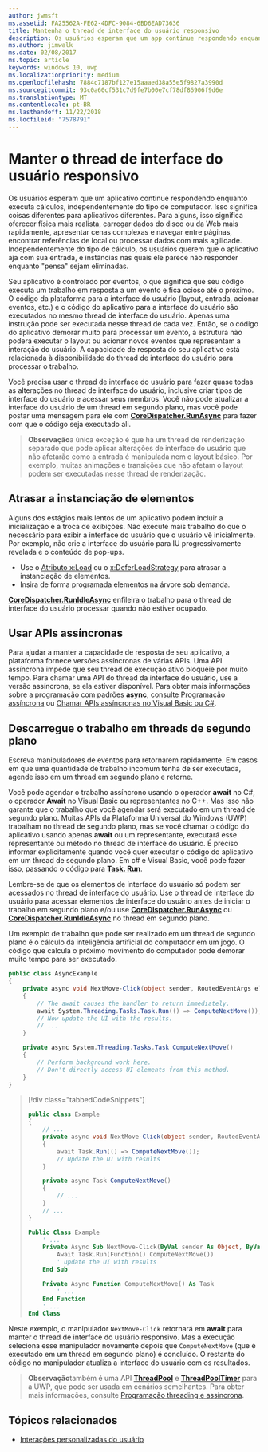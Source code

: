 ```yaml
---
author: jwmsft
ms.assetid: FA25562A-FE62-4DFC-9084-6BD6EAD73636
title: Mantenha o thread de interface do usuário responsivo
description: Os usuários esperam que um app continue respondendo enquanto executa cálculos, independentemente do tipo de computador.
ms.author: jimwalk
ms.date: 02/08/2017
ms.topic: article
keywords: windows 10, uwp
ms.localizationpriority: medium
ms.openlocfilehash: 7884c7187bf127e15aaaed38a55e5f9827a3990d
ms.sourcegitcommit: 93c0a60cf531c7d9fe7b00e7cf78df86906f9d6e
ms.translationtype: MT
ms.contentlocale: pt-BR
ms.lasthandoff: 11/22/2018
ms.locfileid: "7578791"
---
```

# <a name="keep-the-ui-thread-responsive"></a>Manter o thread de interface do usuário responsivo


Os usuários esperam que um aplicativo continue respondendo enquanto executa cálculos, independentemente do tipo de computador. Isso significa coisas diferentes para aplicativos diferentes. Para alguns, isso significa oferecer física mais realista, carregar dados do disco ou da Web mais rapidamente, apresentar cenas complexas e navegar entre páginas, encontrar referências de local ou processar dados com mais agilidade. Independentemente do tipo de cálculo, os usuários querem que o aplicativo aja com sua entrada, e instâncias nas quais ele parece não responder enquanto "pensa" sejam eliminadas.

Seu aplicativo é controlado por eventos, o que significa que seu código executa um trabalho em resposta a um evento e fica ocioso até o próximo. O código da plataforma para a interface do usuário (layout, entrada, acionar eventos, etc.) e o código do aplicativo para a interface do usuário são executados no mesmo thread de interface do usuário. Apenas uma instrução pode ser executada nesse thread de cada vez. Então, se o código do aplicativo demorar muito para processar um evento, a estrutura não poderá executar o layout ou acionar novos eventos que representam a interação do usuário. A capacidade de resposta do seu aplicativo está relacionada à disponibilidade do thread de interface do usuário para processar o trabalho.

Você precisa usar o thread de interface do usuário para fazer quase todas as alterações no thread de interface do usuário, inclusive criar tipos de interface do usuário e acessar seus membros. Você não pode atualizar a interface do usuário de um thread em segundo plano, mas você pode postar uma mensagem para ele com [**CoreDispatcher.RunAsync**](https://msdn.microsoft.com/library/windows/apps/Hh750317) para fazer com que o código seja executado ali.

> **Observação**a única exceção é que há um thread de renderização separado que pode aplicar alterações de interface do usuário que não afetarão como a entrada é manipulada nem o layout básico. Por exemplo, muitas animações e transições que não afetam o layout podem ser executadas nesse thread de renderização.

## <a name="delay-element-instantiation"></a>Atrasar a instanciação de elementos

Alguns dos estágios mais lentos de um aplicativo podem incluir a inicialização e a troca de exibições. Não execute mais trabalho do que o necessário para exibir a interface do usuário que o usuário vê inicialmente. Por exemplo, não crie a interface do usuário para IU progressivamente revelada e o conteúdo de pop-ups.

-   Use o [Atributo x:Load](../xaml-platform/x-load-attribute.md) ou o [x:DeferLoadStrategy](https://msdn.microsoft.com/library/windows/apps/Mt204785) para atrasar a instanciação de elementos.
-   Insira de forma programada elementos na árvore sob demanda.

[**CoreDispatcher.RunIdleAsync**](https://msdn.microsoft.com/library/windows/apps/Hh967918) enfileira o trabalho para o thread de interface do usuário processar quando não estiver ocupado.

## <a name="use-asynchronous-apis"></a>Usar APIs assíncronas

Para ajudar a manter a capacidade de resposta de seu aplicativo, a plataforma fornece versões assíncronas de várias APIs. Uma API assíncrona impede que seu thread de execução ativo bloqueie por muito tempo. Para chamar uma API do thread da interface do usuário, use a versão assíncrona, se ela estiver disponível. Para obter mais informações sobre a programação com padrões **async**, consulte [Programação assíncrona](https://msdn.microsoft.com/library/windows/apps/Mt187335) ou [Chamar APIs assíncronas no Visual Basic ou C#](https://msdn.microsoft.com/library/windows/apps/Mt187337).

## <a name="offload-work-to-background-threads"></a>Descarregue o trabalho em threads de segundo plano

Escreva manipuladores de eventos para retornarem rapidamente. Em casos em que uma quantidade de trabalho incomum tenha de ser executada, agende isso em um thread em segundo plano e retorne.

Você pode agendar o trabalho assíncrono usando o operador **await** no C#, o operador **Await** no Visual Basic ou representantes no C++. Mas isso não garante que o trabalho que você agendar será executado em um thread de segundo plano. Muitas APIs da Plataforma Universal do Windows (UWP) trabalham no thread de segundo plano, mas se você chamar o código do aplicativo usando apenas **await** ou um representante, executará esse representante ou método no thread de interface do usuário. É preciso informar explicitamente quando você quer executar o código do aplicativo em um thread de segundo plano. Em c# e Visual Basic, você pode fazer isso, passando o código para [**Task. Run**](https://msdn.microsoft.com/library/windows/apps/xaml/system.threading.tasks.task.run.aspx).

Lembre-se de que os elementos de interface do usuário só podem ser acessados no thread de interface do usuário. Use o thread de interface do usuário para acessar elementos de interface do usuário antes de iniciar o trabalho em segundo plano e/ou use [**CoreDispatcher.RunAsync**](https://msdn.microsoft.com/library/windows/apps/Hh750317) ou [**CoreDispatcher.RunIdleAsync**](https://msdn.microsoft.com/library/windows/apps/Hh967918) no thread em segundo plano.

Um exemplo de trabalho que pode ser realizado em um thread de segundo plano é o cálculo da inteligência artificial do computador em um jogo. O código que calcula o próximo movimento do computador pode demorar muito tempo para ser executado.

```csharp
public class AsyncExample
{
    private async void NextMove-Click(object sender, RoutedEventArgs e)
    {
        // The await causes the handler to return immediately.
        await System.Threading.Tasks.Task.Run(() => ComputeNextMove());
        // Now update the UI with the results.
        // ...
    }

    private async System.Threading.Tasks.Task ComputeNextMove()
    {
        // Perform background work here.
        // Don't directly access UI elements from this method.
    }
}
```

> [!div class="tabbedCodeSnippets"]
> ```csharp
> public class Example
> {
>     // ...
>     private async void NextMove-Click(object sender, RoutedEventArgs e)
>     {
>         await Task.Run(() => ComputeNextMove());
>         // Update the UI with results
>     }
> 
>     private async Task ComputeNextMove()
>     {
>         // ...
>     }
>     // ...
> }
> ```
> ```vb
> Public Class Example
>     ' ...
>     Private Async Sub NextMove-Click(ByVal sender As Object, ByVal e As RoutedEventArgs)
>         Await Task.Run(Function() ComputeNextMove())
>         ' update the UI with results
>     End Sub
> 
>     Private Async Function ComputeNextMove() As Task
>         ' ...
>     End Function
>     ' ...
> End Class
> ```

Neste exemplo, o manipulador `NextMove-Click` retornará em **await** para manter o thread de interface do usuário responsivo. Mas a execução seleciona esse manipulador novamente depois que `ComputeNextMove` (que é executado em um thread em segundo plano) é concluído. O restante do código no manipulador atualiza a interface do usuário com os resultados.

> **Observação**também é uma API [**ThreadPool**](https://msdn.microsoft.com/library/windows/apps/BR229621) e [**ThreadPoolTimer**](https://msdn.microsoft.com/library/windows/apps/windows.system.threading.threadpooltimer.aspx) para a UWP, que pode ser usada em cenários semelhantes. Para obter mais informações, consulte [Programação threading e assíncrona](https://msdn.microsoft.com/library/windows/apps/Mt187340).

## <a name="related-topics"></a>Tópicos relacionados

* [Interações personalizadas do usuário](https://msdn.microsoft.com/library/windows/apps/Mt185599)

